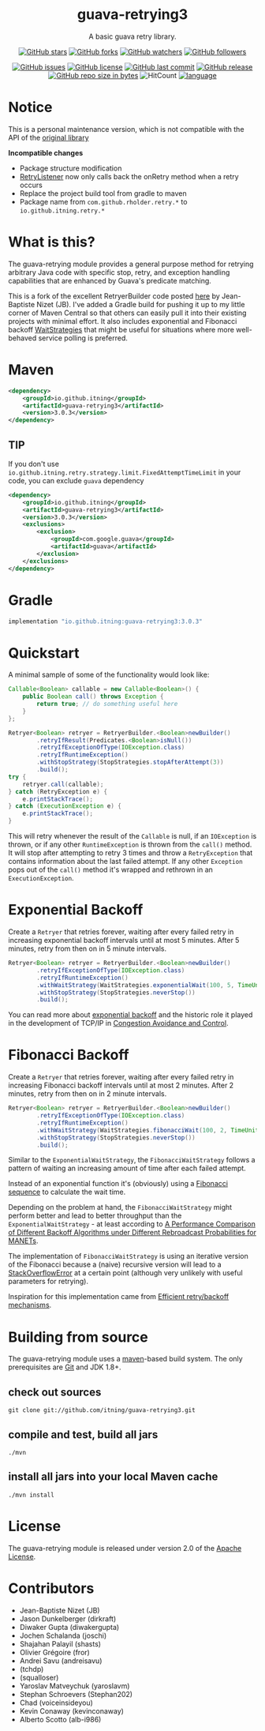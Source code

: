<h1 align="center">
guava-retrying3
</h1>

<div align="center">

A basic guava retry library.

[![GitHub stars](https://img.shields.io/github/stars/itning/guava-retrying3.svg?style=social&label=Stars)](https://github.com/itning/guava-retrying3/stargazers)
[![GitHub forks](https://img.shields.io/github/forks/itning/guava-retrying3.svg?style=social&label=Fork)](https://github.com/itning/guava-retrying3/network/members)
[![GitHub watchers](https://img.shields.io/github/watchers/itning/guava-retrying3.svg?style=social&label=Watch)](https://github.com/itning/guava-retrying3/watchers)
[![GitHub followers](https://img.shields.io/github/followers/itning.svg?style=social&label=Follow)](https://github.com/itning?tab=followers)

[![GitHub issues](https://img.shields.io/github/issues/itning/guava-retrying3.svg)](https://github.com/itning/guava-retrying3/issues)
[![GitHub license](https://img.shields.io/github/license/itning/guava-retrying3.svg)](https://github.com/itning/guava-retrying3/blob/main/LICENSE)
[![GitHub last commit](https://img.shields.io/github/last-commit/itning/guava-retrying3.svg)](https://github.com/itning/guava-retrying3/commits)
[![GitHub release](https://img.shields.io/github/release/itning/guava-retrying3.svg)](https://search.maven.org/artifact/io.github.itning/guava-retrying3)
[![GitHub repo size in bytes](https://img.shields.io/github/repo-size/itning/guava-retrying3.svg)](https://github.com/itning/guava-retrying3)
![HitCount](https://hitcount.itning.com/?u=itning&r=guava-retrying3)
[![language](https://img.shields.io/badge/language-JAVA-green.svg)](https://github.com/itning/guava-retrying3)

</div>


# Notice
This is a personal maintenance version, which is not compatible with the API of the [original library](https://github.com/rholder/guava-retrying)

**Incompatible changes**

- Package structure modification
- [RetryListener](https://github.com/itning/guava-retrying3/blob/main/src/main/java/io/github/itning/retry/listener/RetryListener.java#L34) now only calls back the onRetry method when a retry occurs
- Replace the project build tool from gradle to maven
- Package name from `com.github.rholder.retry.*` to `io.github.itning.retry.*`

# What is this?
The guava-retrying module provides a general purpose method for retrying arbitrary Java code with specific stop, retry,
and exception handling capabilities that are enhanced by Guava's predicate matching.

This is a fork of the excellent RetryerBuilder code posted [here](http://code.google.com/p/guava-libraries/issues/detail?id=490)
by Jean-Baptiste Nizet (JB).  I've added a Gradle build for pushing it up to my little corner of Maven Central so that
others can easily pull it into their existing projects with minimal effort.  It also includes
exponential and Fibonacci backoff [WaitStrategies](http://rholder.github.io/guava-retrying/javadoc/2.0.0/com/github/rholder/retry/WaitStrategies.html)
that might be useful for situations where more well-behaved service polling is preferred.

# Maven
```xml
<dependency>
    <groupId>io.github.itning</groupId>
    <artifactId>guava-retrying3</artifactId>
    <version>3.0.3</version>
</dependency>
```

## TIP

If you don't use `io.github.itning.retry.strategy.limit.FixedAttemptTimeLimit` in your code, you can exclude `guava` dependency

```xml
<dependency>
    <groupId>io.github.itning</groupId>
    <artifactId>guava-retrying3</artifactId>
    <version>3.0.3</version>
    <exclusions>
        <exclusion>
            <groupId>com.google.guava</groupId>
            <artifactId>guava</artifactId>
        </exclusion>
    </exclusions>
</dependency>
```

# Gradle

```groovy
implementation "io.github.itning:guava-retrying3:3.0.3"
```

# Quickstart
A minimal sample of some of the functionality would look like:

```java
Callable<Boolean> callable = new Callable<Boolean>() {
    public Boolean call() throws Exception {
        return true; // do something useful here
    }
};

Retryer<Boolean> retryer = RetryerBuilder.<Boolean>newBuilder()
        .retryIfResult(Predicates.<Boolean>isNull())
        .retryIfExceptionOfType(IOException.class)
        .retryIfRuntimeException()
        .withStopStrategy(StopStrategies.stopAfterAttempt(3))
        .build();
try {
    retryer.call(callable);
} catch (RetryException e) {
    e.printStackTrace();
} catch (ExecutionException e) {
    e.printStackTrace();
}
```

This will retry whenever the result of the `Callable` is null, if an `IOException` is thrown, or if any other
`RuntimeException` is thrown from the `call()` method. It will stop after attempting to retry 3 times and throw a
`RetryException` that contains information about the last failed attempt. If any other `Exception` pops out of the
`call()` method it's wrapped and rethrown in an `ExecutionException`.

# Exponential Backoff

Create a `Retryer` that retries forever, waiting after every failed retry in increasing exponential backoff intervals
until at most 5 minutes. After 5 minutes, retry from then on in 5 minute intervals.

```java
Retryer<Boolean> retryer = RetryerBuilder.<Boolean>newBuilder()
        .retryIfExceptionOfType(IOException.class)
        .retryIfRuntimeException()
        .withWaitStrategy(WaitStrategies.exponentialWait(100, 5, TimeUnit.MINUTES))
        .withStopStrategy(StopStrategies.neverStop())
        .build();
```
You can read more about [exponential backoff](http://en.wikipedia.org/wiki/Exponential_backoff) and the historic role
it played in the development of TCP/IP in [Congestion Avoidance and Control](http://ee.lbl.gov/papers/congavoid.pdf).

# Fibonacci Backoff

Create a `Retryer` that retries forever, waiting after every failed retry in increasing Fibonacci backoff intervals
until at most 2 minutes. After 2 minutes, retry from then on in 2 minute intervals.

```java
Retryer<Boolean> retryer = RetryerBuilder.<Boolean>newBuilder()
        .retryIfExceptionOfType(IOException.class)
        .retryIfRuntimeException()
        .withWaitStrategy(WaitStrategies.fibonacciWait(100, 2, TimeUnit.MINUTES))
        .withStopStrategy(StopStrategies.neverStop())
        .build();
```

Similar to the `ExponentialWaitStrategy`, the `FibonacciWaitStrategy` follows a pattern of waiting an increasing amount
of time after each failed attempt.

Instead of an exponential function it's (obviously) using a
[Fibonacci sequence](https://en.wikipedia.org/wiki/Fibonacci_numbers) to calculate the wait time.

Depending on the problem at hand, the `FibonacciWaitStrategy` might perform better and lead to better throughput than
the `ExponentialWaitStrategy` - at least according to
[A Performance Comparison of Different Backoff Algorithms under Different Rebroadcast Probabilities for MANETs](http://www.comp.leeds.ac.uk/ukpew09/papers/12.pdf).

The implementation of `FibonacciWaitStrategy` is using an iterative version of the Fibonacci because a (naive) recursive
version will lead to a [StackOverflowError](http://docs.oracle.com/javase/7/docs/api/java/lang/StackOverflowError.html)
at a certain point (although very unlikely with useful parameters for retrying).

Inspiration for this implementation came from [Efficient retry/backoff mechanisms](https://paperairoplane.net/?p=640).

# Building from source
The guava-retrying module uses a [maven](https://maven.apache.org/)-based build system. 
The only prerequisites are [Git](https://help.github.com/articles/set-up-git) and JDK 1.8+.

## check out sources
`git clone git://github.com/itning/guava-retrying3.git`

## compile and test, build all jars
`./mvn `

## install all jars into your local Maven cache
`./mvn install`

# License
The guava-retrying module is released under version 2.0 of the
[Apache License](http://www.apache.org/licenses/LICENSE-2.0).

# Contributors
* Jean-Baptiste Nizet (JB)
* Jason Dunkelberger (dirkraft)
* Diwaker Gupta (diwakergupta)
* Jochen Schalanda (joschi)
* Shajahan Palayil (shasts)
* Olivier Grégoire (fror)
* Andrei Savu (andreisavu)
* (tchdp)
* (squalloser)
* Yaroslav Matveychuk (yaroslavm)
* Stephan Schroevers (Stephan202)
* Chad (voiceinsideyou)
* Kevin Conaway (kevinconaway)
* Alberto Scotto (alb-i986)

